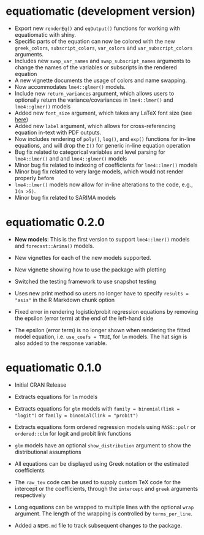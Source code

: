# equatiomatic (development version)
* Export new `renderEq()` and `eqOutput()` functions for working with equatiomatic with shiny.
* Specific parts of the equation can now be colored with the new `greek_colors`, `subscript_colors`, `var_colors` and `var_subscript_colors` arguments.
* Includes new `swap_var_names` and `swap_subscript_names` arguments to change
 the names of the variables or subscripts in the rendered equation
* A new vignette documents the usage of colors and name swapping.
* Now accommodates `lme4::glmer()` models.
* Include new `return_variances` argument, which allows users to optionally return the variance/covariances in `lme4::lmer()` and `lme4::glmer()` models
* Added new `font_size` argument, which takes any LaTeX font size (see [here](https://www.overleaf.com/learn/latex/Font_sizes,_families,_and_styles#Font_styles))
* Added new `label` argument, which allows for cross-referencing equation in-text
with PDF outputs.
* Now includes rendering of `poly()`, `log()`, and `exp()` functions for in-line equations, and will drop the `I()` for generic in-line equation operation
* Bug fix related to categorical variables and level parsing for `lme4::lmer()` and and `lme4::glmer()` models
* Minor bug fix related to indexing of coefficients for `lme4::lmer()` models
* Minor bug fix related to very large models, which would not render properly before
* `lme4::lmer()` models now allow for in-line alterations to the code, e.g., `I(n >5)`.
* Minor bug fix related to SARIMA models

# equatiomatic 0.2.0

* **New models**: This is the first version to support `lme4::lmer()` models and
  `forecast::Arima()` models.

* New vignettes for each of the new models supported.

* New vignette showing how to use the package with plotting

* Switched the testing framework to use snapshot testing

* Uses new print method so users no longer have to specify `results = "asis"` in
  the R Markdown chunk option

* Fixed error in rendering logistic/probit regression equations by removing the
  epsilon (error term) at the end of the left-hand side

* The epsilon (error term) is no longer shown when rendering the fitted model
  equation, i.e. `use_coefs = TRUE`, for `lm` models. The hat sign is also added
  to the response variable.

# equatiomatic 0.1.0

* Initial CRAN Release

* Extracts equations for `lm` models

* Extracts equations for `glm` models with `family = binomial(link = "logit")`
  or `family = binomial(link = "probit")`

* Extracts equations form ordered regression models using `MASS::polr` or
  `ordered::clm` for logit and probit link functions

* `glm` models have an optional `show_distribution` argument to show the
  distributional assumptions

* All equations can be displayed using Greek notation or the estimated
  coefficients

* The `raw_tex` code can be used to supply custom TeX code for the intercept or
  the coefficients, through the `intercept` and `greek` arguments respectively

* Long equations can be wrapped to multiple lines with the optional `wrap`
  argument. The length of the wrapping is controlled by `terms_per_line`.

* Added a `NEWS.md` file to track subsequent changes to the package.

